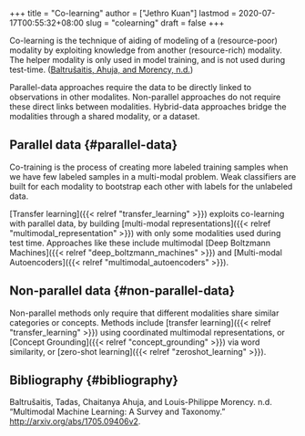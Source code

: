 +++
title = "Co-learning"
author = ["Jethro Kuan"]
lastmod = 2020-07-17T00:55:32+08:00
slug = "colearning"
draft = false
+++

Co-learning is the technique of aiding of modeling of a
(resource-poor) modality by exploiting knowledge from another
(resource-rich) modality. The helper modality is only used in model
training, and is not used during test-time. ([Baltrušaitis, Ahuja, and Morency, n.d.](#orge44cafd))

Parallel-data approaches require the data to be directly linked to
observations in other modalites. Non-parallel approaches do not
require these direct links between modalities. Hybrid-data approaches
bridge the modalities through a shared modality, or a dataset.

## Parallel data {#parallel-data}

Co-training is the process of creating more labeled training samples
when we have few labeled samples in a multi-modal problem. Weak
classifiers are built for each modality to bootstrap each other with
labels for the unlabeled data.

[Transfer learning]({{< relref "transfer_learning" >}}) exploits co-learning with parallel data, by building
[multi-modal representations]({{< relref "multimodal_representation" >}}) with only some modalities used during test
time. Approaches like these include multimodal [Deep Boltzmann Machines]({{< relref "deep_boltzmann_machines" >}})
and [Multi-modal Autoencoders]({{< relref "multimodal_autoencoders" >}}).

## Non-parallel data {#non-parallel-data}

Non-parallel methods only require that different modalities share
similar categories or concepts. Methods include [transfer learning]({{< relref "transfer_learning" >}})
using coordinated multimodal representations, or [Concept Grounding]({{< relref "concept_grounding" >}}) via
word similarity, or [zero-shot learning]({{< relref "zeroshot_learning" >}}).

## Bibliography {#bibliography}

<a id="orge44cafd"></a>Baltrušaitis, Tadas, Chaitanya Ahuja, and Louis-Philippe Morency. n.d. “Multimodal Machine Learning: A Survey and Taxonomy.” <http://arxiv.org/abs/1705.09406v2>.

